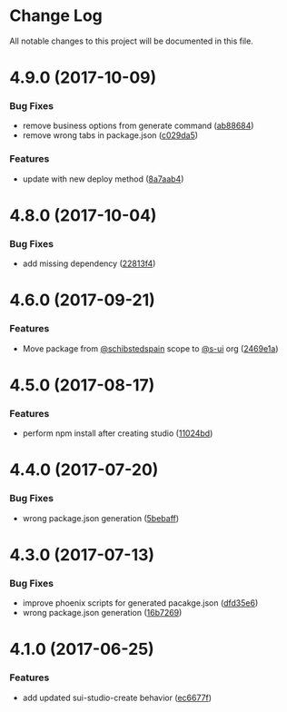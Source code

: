 # Change Log

All notable changes to this project will be documented in this file.

<a name="4.9.0"></a>
# 4.9.0 (2017-10-09)


### Bug Fixes

* remove business options from generate command ([ab88684](https://github.com/SUI-Components/sui/commit/ab88684))
* remove wrong tabs in package.json ([c029da5](https://github.com/SUI-Components/sui/commit/c029da5))


### Features

* update with new deploy method ([8a7aab4](https://github.com/SUI-Components/sui/commit/8a7aab4))



<a name="4.8.0"></a>
# 4.8.0 (2017-10-04)


### Bug Fixes

* add missing dependency ([22813f4](https://github.com/SUI-Components/sui/commit/22813f4))



<a name="4.6.0"></a>
# 4.6.0 (2017-09-21)


### Features

* Move package from [@schibstedspain](https://github.com/schibstedspain) scope to [@s-ui](https://github.com/s-ui) org ([2469e1a](https://github.com/SUI-Components/sui/commit/2469e1a))



<a name="4.5.0"></a>
# 4.5.0 (2017-08-17)


### Features

* perform npm install after creating studio ([11024bd](https://github.com/SUI-Components/sui/commit/11024bd))



<a name="4.4.0"></a>
# 4.4.0 (2017-07-20)


### Bug Fixes

* wrong package.json generation ([5bebaff](https://github.com/SUI-Components/sui/commit/5bebaff))



<a name="4.3.0"></a>
# 4.3.0 (2017-07-13)


### Bug Fixes

* improve phoenix scripts for generated pacakge.json ([dfd35e6](https://github.com/SUI-Components/sui/commit/dfd35e6))
* wrong package.json generation ([16b7269](https://github.com/SUI-Components/sui/commit/16b7269))



<a name="4.1.0"></a>
# 4.1.0 (2017-06-25)


### Features

* add updated sui-studio-create behavior ([ec6677f](https://github.com/SUI-Components/sui/commit/ec6677f))



